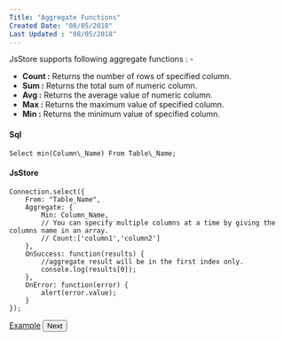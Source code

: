 ```yaml
---
Title: "Aggregate Functions"
Created Date: "08/05/2018"
Last Updated : "08/05/2018"
---
```


JsStore supports following aggregate functions : -

*   **Count :** Returns the number of rows of specified column.
*   **Sum :** Returns the total sum of numeric column.
*   **Avg :** Returns the average value of numeric column.
*   **Max :** Returns the maximum value of specified column.
*   **Min :** Returns the minimum value of specified column.

#### Sql

```
Select min(Column\_Name) From Table\_Name;
```

#### JsStore

```
Connection.select({
    From: "Table_Name",
    Aggregate: {
        Min: Column_Name,
        // You can specify multiple columns at a time by giving the columns name in an array.
        // Count:['column1','column2']
    },
    OnSuccess: function(results) {
        //aggregate result will be in the first index only.
        console.log(results[0]);
    },
    OnError: function(error) {
        alert(error.value);
    }
});
```
<p class="margin-top-40px center-align">
    <a class="btn info" target="_blank" href="/example/aggregate">Example</a>
    <button class="btn info btnNext">Next</button>
</p>